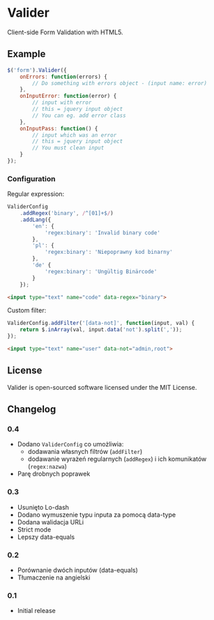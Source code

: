 # Valider
Client-side Form Validation with HTML5.

## Example
```js
$('form').Valider({
	onErrors: function(errors) {
		// Do something with errors object - (input name: error)
	},
	onInputError: function(error) {
		// input with error
		// this = jquery input object
		// You can eg. add error class
	},
	onInputPass: function() {
		// input which was an error
		// this = jquery input object
		// You must clean input
	}
});
```

### Configuration

Regular expression:
```js
ValiderConfig
	.addRegex('binary', /^[01]+$/)
	.addLang({
		'en': {
			'regex:binary': 'Invalid binary code'
		},
		'pl': {
			'regex:binary': 'Niepoprawny kod binarny'
		},
		'de' {
			'regex:binary': 'Ungültig Binärcode'
		}
	});
```
```html
<input type="text" name="code" data-regex="binary">
```

Custom filter:
```js
ValiderConfig.addFilter('[data-not]', function(input, val) {
	return $.inArray(val, input.data('not').split(','));
});
```
```html
<input type="text" name="user" data-not="admin,root">
```

## License
Valider is open-sourced software licensed under the MIT License.

## Changelog

### 0.4
- Dodano `ValiderConfig` co umożliwia:
    - dodawania własnych filtrów (`addFilter`)
    - dodawanie wyrażeń regularnych (`addRegex`) i ich komunikatów (`regex:nazwa`)
- Parę drobnych poprawek

### 0.3
- Usunięto Lo-dash
- Dodano wymuszenie typu inputa za pomocą data-type
- Dodana walidacja URLi
- Strict mode
- Lepszy data-equals

### 0.2
- Porównanie dwóch inputów (data-equals)
- Tłumaczenie na angielski

### 0.1
- Initial release